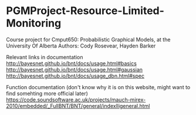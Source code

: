 # PGMProject-Resource-Limited-Monitoring
Course project for Cmput650: Probabilistic Graphical Models, at the University Of Alberta
Authors: Cody Rosevear, Hayden Barker

Relevant links in documentation
http://bayesnet.github.io/bnt/docs/usage.html#basics
http://bayesnet.github.io/bnt/docs/usage.html#gaussian
http://bayesnet.github.io/bnt/docs/usage_dbn.html#spec

Function documentation (don't know why it is on this website, might want to find somehting more official later)
https://code.soundsoftware.ac.uk/projects/mauch-mirex-2010/embedded/_FullBNT/BNT/general/indexlligeneral.html
